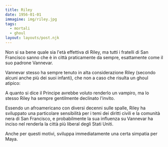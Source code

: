 ```yaml
---
title: Riley
date: 1956-01-01
immagine: img/riley.jpg
tags:
  - mortali
  - ghoul
layout: layouts/post.njk
---
```


Non si sa bene quale sia l'età effettiva di Riley, ma tutti i fratelli di San Francisco sanno che è in città praticamente da sempre, esattamente come il suo padrone Vannevar.

Vannevar stesso ha sempre tenuto in alta considerazione Riley (secondo alcuni anche più dei suoi infanti), che non a caso che risulta un ghoul atipico: 

A quanto si dice il Principe avrebbe voluto renderlo un vampiro, ma lo stesso Riley ha sempre gentilmente declinato l'invito.

Essendo un afroamericano con diversi decenni sulle spalle, Riley ha sviluppato una particolare sensibilità per i temi dei diritti civili e la comunità nera di San Francisco, e probabilmente la sua influenza su Vannevar ha inciso nel renderla la città più liberal degli Stati Uniti.

Anche per questi motivi, sviluppa immediatamente una certa simpatia per Maya.


